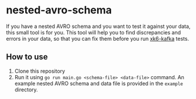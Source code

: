 # nested-avro-schema

If you have a nested AVRO schema and you want to test it against your data, this small tool is for you. This tool will help you to find discrepancies and errors in your data, so that you can fix them before you run [xk6-kafka](https://github.com/mostafa/xk6-kafka) tests.

## How to use

1. Clone this repository
2. Run it using `go run main.go <schema-file> <data-file>` command. An example nested AVRO schema and data file is provided in the `example` directory.
